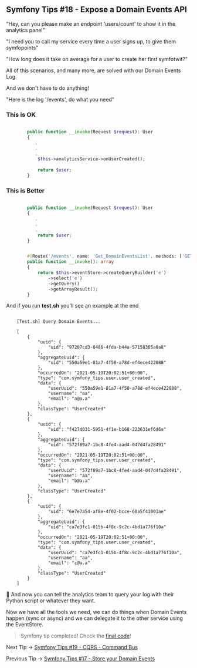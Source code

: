 ## Symfony Tips #18 - Expose a Domain Events API

"Hey, can you please make an endpoint 'users/count' to show it in the analytics panel"

"I need you to call my service every time a user signs up, to give them symfopoints"

"How long does it take on average for a user to create her first symfotwit?"

All of this scenarios, and many more, are solved with our Domain Events Log.

And we don't have to do anything!

"Here is the log '/events', do what you need"

### This is OK

```php

        public function __invoke(Request $request): User
        {
           .
           .
           .
            $this->analyticsService->onUserCreated();
    
            return $user;
        }
```    

### This is Better

```php

        public function __invoke(Request $request): User
        {
           .
           .
           .
            return $user;
        }
```

```php

        #[Route('/events', name: 'Get_DomainEventsList', methods: ['GET'])]
        public function __invoke(): array
        {
            return $this->eventStore->createQueryBuilder('e')
                ->select('e')
                ->getQuery()
                ->getArrayResult();
        }
 ```   

And if you run **test.sh** you'll see an example at the end

```

    [Test.sh] Query Domain Events...
    
    [
        {
            "uuid": {
                "uid": "97207cd3-8486-4fda-b44a-57158365a0a8"
            },
            "aggregateUuid": {
                "uid": "550a59e1-81a7-4f50-a78d-ef4ece422088"
            },
            "occurredOn": "2021-05-19T20:02:51+00:00",
            "type": "com.symfony_tips.user.user_created",
            "data": {
                "userUuid": "550a59e1-81a7-4f50-a78d-ef4ece422088",
                "username": "aa",
                "email": "a@a.a"
            },
            "classType": "UserCreated"
        },
        {
            "uuid": {
                "uid": "f427d031-5951-4f1e-b168-223631ef6d6a"
            },
            "aggregateUuid": {
                "uid": "572f89a7-1bc8-4fe4-aad4-047d4fa28491"
            },
            "occurredOn": "2021-05-19T20:02:51+00:00",
            "type": "com.symfony_tips.user.user_created",
            "data": {
                "userUuid": "572f89a7-1bc8-4fe4-aad4-047d4fa28491",
                "username": "aa",
                "email": "b@a.a"
            },
            "classType": "UserCreated"
        },
        {
            "uuid": {
                "uid": "6e7e7a54-af8e-4f02-bcce-60a5f41003ae"
            },
            "aggregateUuid": {
                "uid": "ca7e3fc1-015b-4f8c-9c2c-4bd1a776f10a"
            },
            "occurredOn": "2021-05-19T20:02:51+00:00",
            "type": "com.symfony_tips.user.user_created",
            "data": {
                "userUuid": "ca7e3fc1-015b-4f8c-9c2c-4bd1a776f10a",
                "username": "aa",
                "email": "c@a.a"
            },
            "classType": "UserCreated"
        }
    ]
``` 

🥳 And now you can tell the analytics team to query your log with their Python script or whatever they want.

Now we have all the tools we need, we can do things when Domain Events happen (sync or async) and we can delegate it to the other service using the EventStore.

> Symfony tip completed! Check the [final code](https://github.com/albertobeiz/symfony-tips/tree/18)!

Next Tip -> [Symfony Tips #19 - CQRS - Command Bus](https://github.com/albertobeiz/symfony-tips/tree/19)

Previous Tip -> [Symfony Tips #17 - Store your Domain Events](https://github.com/albertobeiz/symfony-tips/tree/17)
